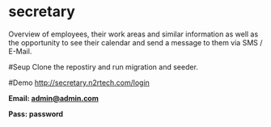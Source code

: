 # secretary
Overview of employees, their work areas and similar information as well as the opportunity to see their calendar and send a message to them via SMS / E-Mail.

#Seup
Clone the repostiry and run migration and seeder.

#Demo
http://secretary.n2rtech.com/login

**Email: admin@admin.com**

**Pass:  password**
